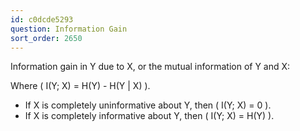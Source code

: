 ```yaml
---
id: c0dcde5293
question: Information Gain
sort_order: 2650
---
```


Information gain in Y due to X, or the mutual information of Y and X:

Where \( I(Y; X) = H(Y) - H(Y | X) \).

- If X is completely uninformative about Y, then \( I(Y; X) = 0 \).
- If X is completely informative about Y, then \( I(Y; X) = H(Y) \).